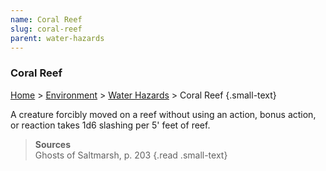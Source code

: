 ```yaml
---
name: Coral Reef
slug: coral-reef
parent: water-hazards
---
```

### Coral Reef
[Home](dm-operations-center) > [Environment](environment) > [Water Hazards](water-hazards) > Coral Reef {.small-text}

A creature forcibly moved on a reef without using an action, bonus action, or reaction takes 1d6 slashing per 5' feet of reef.

> **Sources** <br/>
> Ghosts of Saltmarsh, p. 203
{.read .small-text}

